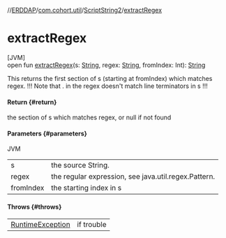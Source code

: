 //[ERDDAP](../../../index.md)/[com.cohort.util](../index.md)/[ScriptString2](index.md)/[extractRegex](extract-regex.md)

# extractRegex

[JVM]\
open fun [extractRegex](extract-regex.md)(s: [String](https://docs.oracle.com/en/java/javase/21/docs/api/java.base/java/lang/String.html), regex: [String](https://docs.oracle.com/en/java/javase/21/docs/api/java.base/java/lang/String.html), fromIndex: Int): [String](https://docs.oracle.com/en/java/javase/21/docs/api/java.base/java/lang/String.html)

This returns the first section of s (starting at fromIndex) which matches regex. !!! Note that . in the regex doesn't match line terminators in s !!!

#### Return {#return}

the section of s which matches regex, or null if not found

#### Parameters {#parameters}

JVM

| | |
|---|---|
| s | the source String. |
| regex | the regular expression, see java.util.regex.Pattern. |
| fromIndex | the starting index in s |

#### Throws {#throws}

| | |
|---|---|
| [RuntimeException](https://docs.oracle.com/en/java/javase/21/docs/api/java.base/java/lang/RuntimeException.html) | if trouble |